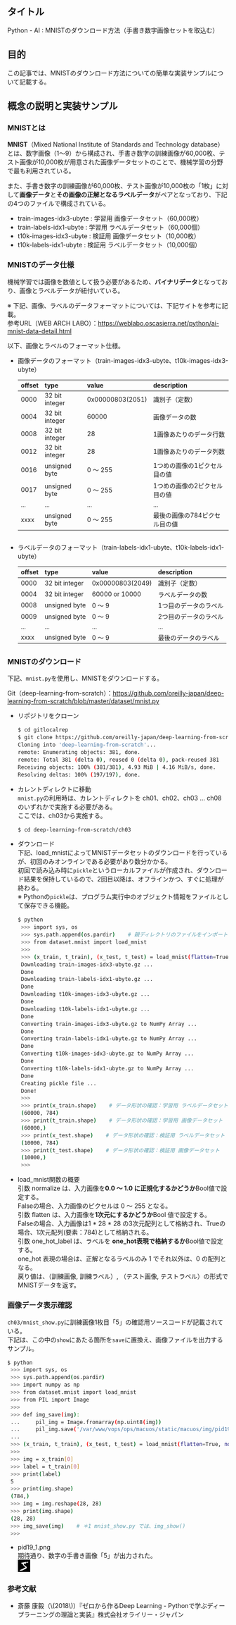 ## タイトル
Python - AI : MNISTのダウンロード方法（手書き数字画像セットを取込む）

## 目的
この記事では、MNISTのダウンロード方法についての簡単な実装サンプルについて記載する。

## 概念の説明と実装サンプル
### MNISTとは
**MNIST**（Mixed National Institute of Standards and Technology database）とは、数字画像（1～9）から構成され、手書き数字の訓練画像が60,000枚、テスト画像が10,000枚が用意された画像データセットのことで、機械学習の分野で最も利用されている。

また、手書き数字の訓練画像が60,000枚、テスト画像が10,000枚の「1枚」に対して**画像データ**と**その画像の正解となるラベルデータ**がペアとなっており、下記の4つのファイルで構成されている。
- train-images-idx3-ubyte : 学習用 画像データセット（60,000枚）
- train-labels-idx1-ubyte : 学習用 ラベルデータセット（60,000個）
- t10k-images-idx3-ubyte : 検証用 画像データセット（10,000枚）
- t10k-labels-idx1-ubyte : 検証用 ラベルデータセット（10,000個）

### MNISTのデータ仕様
機械学習では画像を数値として扱う必要があるため、**バイナリデータ**となっており、画像とラベルデータが紐付いている。

※ 下記、画像、ラベルのデータフォーマットについては、下記サイトを参考に記載。<br>
参考URL（WEB ARCH LABO）：https://weblabo.oscasierra.net/python/ai-mnist-data-detail.html

以下、画像とラベルのフォーマット仕様。
- 画像データのフォーマット（train-images-idx3-ubyte、t10k-images-idx3-ubyte）
  <table class="table" style="width: 100%; margin-bottom: 2em; table-layout: fixed;">
    <thead>
      <tr>
        <th scope="col">offset</th>
        <th scope="col">type</th>
        <th scope="col">value</th>
        <th scope="col">description</th>
      </tr>
    </thead>
    <tbody>
      <tr><td>0000</td><td>32 bit integer</td><td>0x00000803(2051)</td><td>識別子（定数）</td></tr>
      <tr><td>0004</td><td>32 bit integer</td><td>60000</td><td>画像データの数</td></tr>
      <tr><td>0008</td><td>32 bit integer</td><td>28</td><td>1画像あたりのデータ行数</td></tr>
      <tr><td>0012</td><td>32 bit integer</td><td>28</td><td>1画像あたりのデータ列数</td></tr>
      <tr><td>0016</td><td>unsigned byte</td><td>0 ～ 255</td><td>1つめの画像の1ピクセル目の値</td></tr>
      <tr><td>0017</td><td>unsigned byte</td><td>0 ～ 255</td><td>1つめの画像の2ピクセル目の値</td></tr>
      <tr><td>...</td><td>...</td><td>...</td><td>...</td></tr>
      <tr><td>xxxx</td><td>unsigned byte</td><td>0 ～ 255</td><td>最後の画像の784ピクセル目の値</td></tr>
    </tbody>
  </table>

- ラベルデータのフォーマット（train-labels-idx1-ubyte、t10k-labels-idx1-ubyte）
  <table class="table" style="width: 100%; margin-bottom: 2em; table-layout: fixed;">
    <thead>
      <tr>
        <th scope="col">offset</th>
        <th scope="col">type</th>
        <th scope="col">value</th>
        <th scope="col">description</th>
      </tr>
    </thead>
    <tbody>
      <tr><td>0000</td><td>32 bit integer</td><td>0x00000803(2049)</td><td>識別子（定数）</td></tr>
      <tr><td>0004</td><td>32 bit integer</td><td>60000 or 10000</td><td>ラベルデータの数</td></tr>
      <tr><td>0008</td><td>unsigned byte</td><td>0 ～ 9</td><td>1つ目のデータのラベル</td></tr>
      <tr><td>0009</td><td>unsigned byte</td><td>0 ～ 9</td><td>2つ目のデータのラベル</td></tr>
      <tr><td>...</td><td>...</td><td>...</td><td>...</td></tr>
      <tr><td>xxxx</td><td>unsigned byte</td><td>0 ～ 9</td><td>最後のデータのラベル</td></tr>
    </tbody>
  </table>

### MNISTのダウンロード
下記、`mnist.py`を使用し、MNISTをダウンロードする。

Git（deep-learning-from-scratch）：https://github.com/oreilly-japan/deep-learning-from-scratch/blob/master/dataset/mnist.py

- リポジトリをクローン
  ```bash
  $ cd gitlocalrep
  $ git clone https://github.com/oreilly-japan/deep-learning-from-scratch.git
  Cloning into 'deep-learning-from-scratch'...
  remote: Enumerating objects: 381, done.
  remote: Total 381 (delta 0), reused 0 (delta 0), pack-reused 381
  Receiving objects: 100% (381/381), 4.93 MiB | 4.16 MiB/s, done.
  Resolving deltas: 100% (197/197), done.
  ```

- カレントディレクトに移動<br>
  `mnist.py`の利用時は、カレントディレクトを ch01、ch02、ch03 … ch08 のいずれかで実施する必要がある。<br>
  ここでは、ch03から実施する。
  ```bash
  $ cd deep-learning-from-scratch/ch03
  ```

- ダウンロード<br>
下記、load_mnistによってMNISTデータセットのダウンロードを行っているが、初回のみオンラインである必要があり数分かかる。<br />
初回で読み込み時に`pickle`というローカルファイルが作成され、ダウンロード結果を保持しているので、2回目以降は、オフラインかつ、すぐに処理が終わる。<br />
※ Pythonの`pickle`は、プログラム実行中のオブジェクト情報をファイルとして保存できる機能。
  ```bash
  $ python
   >>> import sys, os
   >>> sys.path.append(os.pardir)    # 親ディレクトリのファイルをインポートするための設定
   >>> from dataset.mnist import load_mnist
   >>>
   >>> (x_train, t_train), (x_test, t_test) = load_mnist(flatten=True, normalize=False)    # MNISTデータセットのダウンロード
   Downloading train-images-idx3-ubyte.gz ...
   Done
   Downloading train-labels-idx1-ubyte.gz ...
   Done
   Downloading t10k-images-idx3-ubyte.gz ...
   Done
   Downloading t10k-labels-idx1-ubyte.gz ...
   Done
   Converting train-images-idx3-ubyte.gz to NumPy Array ...
   Done
   Converting train-labels-idx1-ubyte.gz to NumPy Array ...
   Done
   Converting t10k-images-idx3-ubyte.gz to NumPy Array ...
   Done
   Converting t10k-labels-idx1-ubyte.gz to NumPy Array ...
   Done
   Creating pickle file ...
   Done!
   >>>
   >>> print(x_train.shape)    # データ形状の確認：学習用 ラベルデータセット
   (60000, 784)
   >>> print(t_train.shape)    # データ形状の確認：学習用 画像データセット
   (60000,)
   >>> print(x_test.shape)    # データ形状の確認：検証用 ラベルデータセット
   (10000, 784)
   >>> print(t_test.shape)    # データ形状の確認：検証用 画像データセット
   (10000,)
   >>>
  ```

- load_mnist関数の概要<br>
引数 normalize は、入力画像を**0.0 ～ 1.0 に正規化するかどうか**Bool値で設定する。<br>
Falseの場合、入力画像のピクセルは 0 ～ 255 となる。<br>
引数 flatten は、入力画像を**1次元にするかどうか**Bool 値で設定する。<br>
Falseの場合、入力画像は1 * 28 * 28 の3次元配列として格納され、Trueの場合、1次元配列(要素：784)として格納される。<br>
引数 one_hot_label は、ラベルを **one_hot表現で格納するか**Bool値で設定する。<br>
one_hot 表現の場合は、正解となるラベルのみ 1 でそれ以外は、0 の配列となる。<br>
戻り値は、（訓練画像, 訓練ラベル）, （テスト画像, テストラベル）の形式でMNISTデータを返す。

### 画像データ表示確認
`ch03/mnist_show.py`に訓練画像1枚目「5」の確認用ソースコードが記載されている。<br>
下記は、この中の`show`にあたる箇所を`save`に置換え、画像ファイルを出力するサンプル。
```bash
$ python
 >>> import sys, os
 >>> sys.path.append(os.pardir)
 >>> import numpy as np
 >>> from dataset.mnist import load_mnist
 >>> from PIL import Image
 >>>
 >>> def img_save(img):
 ...     pil_img = Image.fromarray(np.uint8(img))
 ...     pil_img.save('/var/www/vops/ops/macuos/static/macuos/img/pid19_1.png')    # ＊1 mnist_show.py では、pil_img.show()
 ...
 >>> (x_train, t_train), (x_test, t_test) = load_mnist(flatten=True, normalize=False)
 >>>
 >>> img = x_train[0]
 >>> label = t_train[0]
 >>> print(label)
 5
 >>> print(img.shape)
 (784,)
 >>> img = img.reshape(28, 28)
 >>> print(img.shape)
 (28, 28)
 >>> img_save(img)    # ＊1 mnist_show.py では、img_show()
 >>>
```

- pid19_1.png<br>
期待通り、数字の手書き画像「5」が出力された。<br>
![pid19_1](/static/tblog/img/pid19_1.png)

### 参考文献
- 斎藤 康毅（\\(2018\\)）『ゼロから作るDeep Learning - Pythonで学ぶディープラーニングの理論と実装』株式会社オライリー・ジャパン
